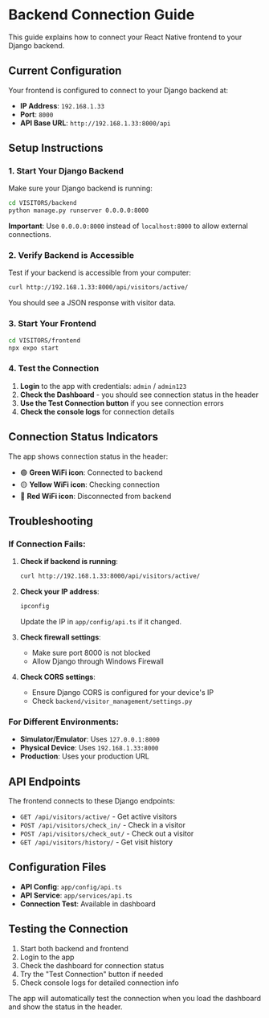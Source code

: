 # Backend Connection Guide

This guide explains how to connect your React Native frontend to your Django backend.

## Current Configuration

Your frontend is configured to connect to your Django backend at:
- **IP Address**: `192.168.1.33`
- **Port**: `8000`
- **API Base URL**: `http://192.168.1.33:8000/api`

## Setup Instructions

### 1. Start Your Django Backend

Make sure your Django backend is running:

```bash
cd VISITORS/backend
python manage.py runserver 0.0.0.0:8000
```

**Important**: Use `0.0.0.0:8000` instead of `localhost:8000` to allow external connections.

### 2. Verify Backend is Accessible

Test if your backend is accessible from your computer:

```bash
curl http://192.168.1.33:8000/api/visitors/active/
```

You should see a JSON response with visitor data.

### 3. Start Your Frontend

```bash
cd VISITORS/frontend
npx expo start
```

### 4. Test the Connection

1. **Login** to the app with credentials: `admin` / `admin123`
2. **Check the Dashboard** - you should see connection status in the header
3. **Use the Test Connection button** if you see connection errors
4. **Check the console logs** for connection details

## Connection Status Indicators

The app shows connection status in the header:

- 🟢 **Green WiFi icon**: Connected to backend
- 🟡 **Yellow WiFi icon**: Checking connection
- 🔴 **Red WiFi icon**: Disconnected from backend

## Troubleshooting

### If Connection Fails:

1. **Check if backend is running**:
   ```bash
   curl http://192.168.1.33:8000/api/visitors/active/
   ```

2. **Check your IP address**:
   ```bash
   ipconfig
   ```
   Update the IP in `app/config/api.ts` if it changed.

3. **Check firewall settings**:
   - Make sure port 8000 is not blocked
   - Allow Django through Windows Firewall

4. **Check CORS settings**:
   - Ensure Django CORS is configured for your device's IP
   - Check `backend/visitor_management/settings.py`

### For Different Environments:

- **Simulator/Emulator**: Uses `127.0.0.1:8000`
- **Physical Device**: Uses `192.168.1.33:8000`
- **Production**: Uses your production URL

## API Endpoints

The frontend connects to these Django endpoints:

- `GET /api/visitors/active/` - Get active visitors
- `POST /api/visitors/check_in/` - Check in a visitor
- `POST /api/visitors/check_out/` - Check out a visitor
- `GET /api/visitors/history/` - Get visit history

## Configuration Files

- **API Config**: `app/config/api.ts`
- **API Service**: `app/services/api.ts`
- **Connection Test**: Available in dashboard

## Testing the Connection

1. Start both backend and frontend
2. Login to the app
3. Check the dashboard for connection status
4. Try the "Test Connection" button if needed
5. Check console logs for detailed connection info

The app will automatically test the connection when you load the dashboard and show the status in the header. 
